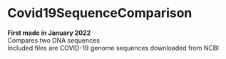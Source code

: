 # Covid19SequenceComparison
**First made in January 2022** <br />
Compares two DNA sequences <br />
Included files are COVID-19 genome sequences downloaded from NCBI
